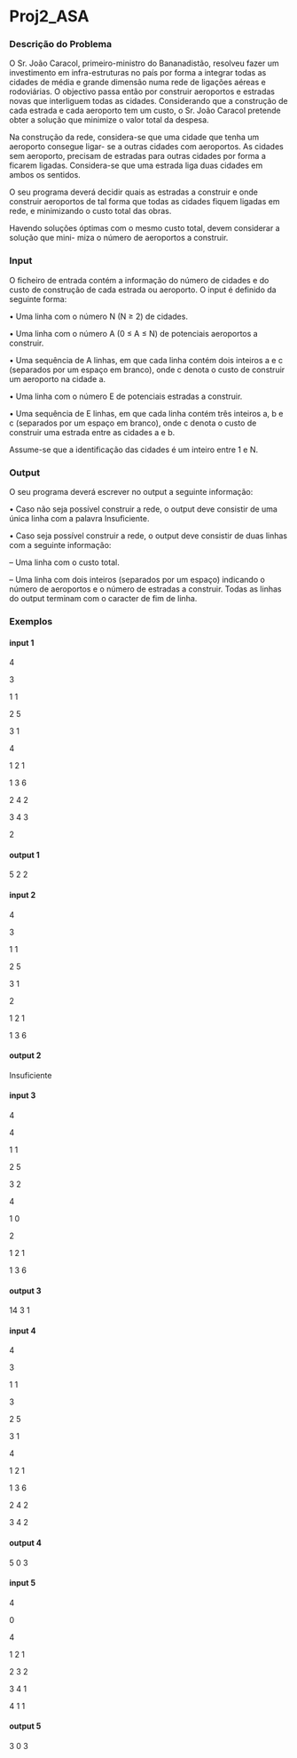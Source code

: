 # Proj2_ASA
### Descrição do Problema
O Sr. João Caracol, primeiro-ministro do Bananadistão, resolveu fazer um investimento em infra-estruturas no país por forma a integrar todas as cidades de média e grande dimensão numa rede de ligações aéreas e rodoviárias. O objectivo passa então por construir aeroportos e estradas novas que interliguem todas as cidades. Considerando que a construção de cada estrada e cada aeroporto tem um custo, o Sr. João Caracol pretende obter a solução que minimize o valor total da despesa.

Na construção da rede, considera-se que uma cidade que tenha um aeroporto consegue ligar- se a outras cidades com aeroportos. As cidades sem aeroporto, precisam de estradas para outras cidades por forma a ficarem ligadas. Considera-se que uma estrada liga duas cidades em ambos os sentidos.

O seu programa deverá decidir quais as estradas a construir e onde construir aeroportos de tal forma que todas as cidades fiquem ligadas em rede, e minimizando o custo total das obras.

Havendo soluções óptimas com o mesmo custo total, devem considerar a solução que mini- miza o número de aeroportos a construir.


### Input
O ficheiro de entrada contém a informação do número de cidades e do custo de construção de cada estrada ou aeroporto.
O input é definido da seguinte forma:
 
• Uma linha com o número N (N ≥ 2) de cidades.

• Uma linha com o número A (0 ≤ A ≤ N) de potenciais aeroportos a construir.

• Uma sequência de A linhas, em que cada linha contém dois inteiros a e c (separados por um espaço em branco), onde c denota o custo de construir um aeroporto na cidade a.

• Uma linha com o número E de potenciais estradas a construir.

• Uma sequência de E linhas, em que cada linha contém três inteiros a, b e c (separados por um espaço em branco), onde c denota o custo de construir uma estrada entre as cidades a e b.

Assume-se que a identificação das cidades é um inteiro entre 1 e N. 


### Output
O seu programa deverá escrever no output a seguinte informação:

• Caso não seja possível construir a rede, o output deve consistir de uma única linha com a
palavra Insuficiente.

• Caso seja possível construir a rede, o output deve consistir de duas linhas com a seguinte
informação:

– Uma linha com o custo total.

– Uma linha com dois inteiros (separados por um espaço) indicando o número de aeroportos e o número de estradas a construir.
Todas as linhas do output terminam com o caracter de fim de linha.



### Exemplos 
#### input 1
4

3

1 1

2 5

3 1

4

1 2 1

1 3 6

2 4 2

3 4 3

2

#### output 1
5 
2 2



#### input 2
4

3

1 1

2 5

3 1

2 

1 2 1 

1 3 6

#### output 2
Insuficiente



#### input 3
4

4

1 1 

2 5

3 2

4 

1 0 

2 

1 2 1 

1 3 6

#### output 3
14 
3 1



#### input 4
4 

3

1 1

3

2 5

3 1

4

1 2 1

1 3 6

2 4 2

3 4 2

#### output 4
5 
0 3



#### input 5
4

0

4

1 2 1

2 3 2 

3 4 1

4 1 1

#### output 5
3 
0 3
